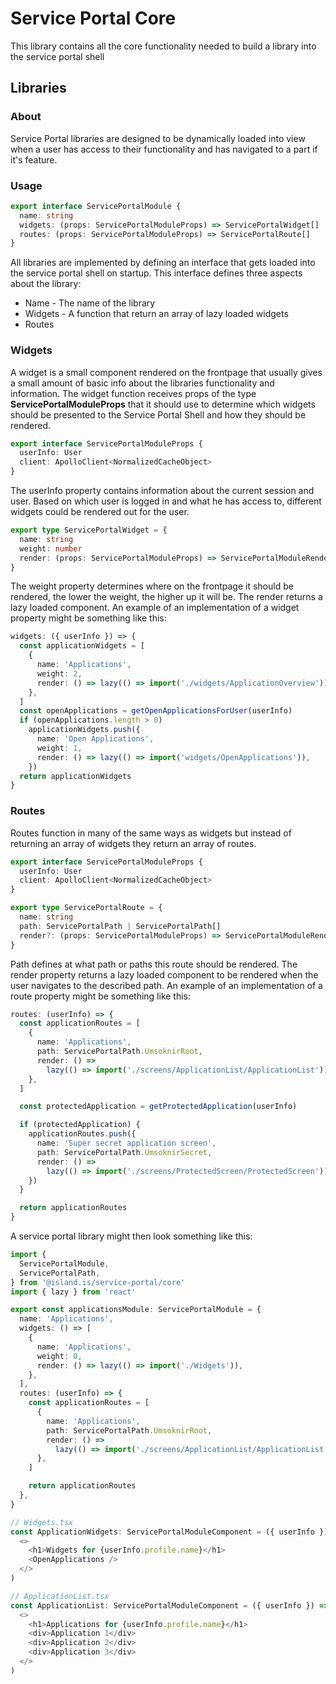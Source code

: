 # Service Portal Core

This library contains all the core functionality needed to build a library into the service portal shell

## Libraries

### About

Service Portal libraries are designed to be dynamically loaded into view when a user has access to their functionality and
has navigated to a part if it's feature.

### Usage

```typescript
export interface ServicePortalModule {
  name: string
  widgets: (props: ServicePortalModuleProps) => ServicePortalWidget[]
  routes: (props: ServicePortalModuleProps) => ServicePortalRoute[]
}
```

All libraries are implemented by defining an interface that gets loaded into the service portal shell on startup. This interface defines three aspects about the library:

- Name - The name of the library
- Widgets - A function that return an array of lazy loaded widgets
- Routes

### Widgets

A widget is a small component rendered on the frontpage that usually gives a small amount of basic info about the libraries functionality and information.
The widget function receives props of the type **ServicePortalModuleProps** that it should use to determine which widgets should be presented to the Service Portal Shell and how they should be rendered.

```typescript
export interface ServicePortalModuleProps {
  userInfo: User
  client: ApolloClient<NormalizedCacheObject>
}
```

The userInfo property contains information about the current session and user. Based on which user is logged in and what he has access to, different widgets could be rendered out for the user.

```typescript
export type ServicePortalWidget = {
  name: string
  weight: number
  render: (props: ServicePortalModuleProps) => ServicePortalModuleRenderValue
}
```

The weight property determines where on the frontpage it should be rendered, the lower the weight, the higher up it will be.
The render returns a lazy loaded component.
An example of an implementation of a widget property might be something like this:

```typescript
widgets: ({ userInfo }) => {
  const applicationWidgets = [
    {
      name: 'Applications',
      weight: 2,
      render: () => lazy(() => import('./widgets/ApplicationOverview')),
    },
  ]
  const openApplications = getOpenApplicationsForUser(userInfo)
  if (openApplications.length > 0)
    applicationWidgets.push({
      name: 'Open Applications',
      weight: 1,
      render: () => lazy(() => import('widgets/OpenApplications')),
    })
  return applicationWidgets
}
```

### Routes

Routes function in many of the same ways as widgets but instead of returning an array of widgets they return an array of routes.

```typescript
export interface ServicePortalModuleProps {
  userInfo: User
  client: ApolloClient<NormalizedCacheObject>
}
```

```typescript
export type ServicePortalRoute = {
  name: string
  path: ServicePortalPath | ServicePortalPath[]
  render?: (props: ServicePortalModuleProps) => ServicePortalModuleRenderValue
}
```

Path defines at what path or paths this route should be rendered.
The render property returns a lazy loaded component to be rendered when the user navigates to the described path.
An example of an implementation of a route property might be something like this:

```typescript
routes: (userInfo) => {
  const applicationRoutes = [
    {
      name: 'Applications',
      path: ServicePortalPath.UmsoknirRoot,
      render: () =>
        lazy(() => import('./screens/ApplicationList/ApplicationList')),
    },
  ]

  const protectedApplication = getProtectedApplication(userInfo)

  if (protectedApplication) {
    applicationRoutes.push({
      name: 'Super secret application screen',
      path: ServicePortalPath.UmsoknirSecret,
      render: () =>
        lazy(() => import('./screens/ProtectedScreen/ProtectedScreen')),
    })
  }

  return applicationRoutes
}
```

A service portal library might then look something like this:

```typescript
import {
  ServicePortalModule,
  ServicePortalPath,
} from '@island.is/service-portal/core'
import { lazy } from 'react'

export const applicationsModule: ServicePortalModule = {
  name: 'Applications',
  widgets: () => [
    {
      name: 'Applications',
      weight: 0,
      render: () => lazy(() => import('./Widgets')),
    },
  ],
  routes: (userInfo) => {
    const applicationRoutes = [
      {
        name: 'Applications',
        path: ServicePortalPath.UmsoknirRoot,
        render: () =>
          lazy(() => import('./screens/ApplicationList/ApplicationList')),
      },
    ]

    return applicationRoutes
  },
}

// Widgets.tsx
const ApplicationWidgets: ServicePortalModuleComponent = ({ userInfo }) => (
  <>
    <h1>Widgets for {userInfo.profile.name}</h1>
    <OpenApplications />
  </>
)

// ApplicationList.tsx
const ApplicationList: ServicePortalModuleComponent = ({ userInfo }) => (
  <>
    <h1>Applications for {userInfo.profile.name}</h1>
    <div>Application 1</div>
    <div>Application 2</div>
    <div>Application 3</div>
  </>
)
```
